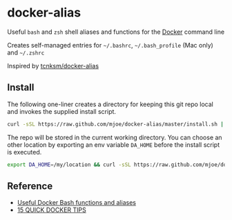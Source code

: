 # docker-alias

Useful `bash` and `zsh` shell aliases and functions for the [Docker](https://www.docker.io/) command line

Creates self-managed entries for `~/.bashrc`, `~/.bash_profile` (Mac only) and `~/.zshrc`

Inspired by [tcnksm/docker-alias](https://github.com/tcnksm/docker-alias)

## Install

The following one-liner creates a directory for keeping this git repo local and invokes the supplied install script.

```bash
curl -sSL https://raw.github.com/mjoe/docker-alias/master/install.sh | sh
```

The repo will be stored in the current working directory. You can choose an other location by exporting an env variable `DA_HOME` before the install script is executed.

```bash
export DA_HOME=/my/location && curl -sSL https://raw.github.com/mjoe/docker-alias/master/install.sh | sh
```


## Reference
- [Useful Docker Bash functions and aliases](http://kartar.net/2014/03/useful-docker-bash-functions-and-aliases)
- [15 QUICK DOCKER TIPS](https://labs.ctl.io/15-quick-docker-tips/)
